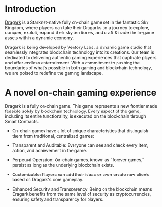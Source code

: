 # Introduction
[Dragark](https://docs.dragark.net/) is a Starknet-native fully on-chain game set in the fantastic Sky Kingdom, where players can take their Dragarks on a journey to explore, conquer, exploit, expand their sky territories, and craft & trade the in-game assets within a dynamic economy.


Dragark is being developed by Ventory Labs, a dynamic game studio that seamlessly integrates blockchain technology into its creations. Our team is dedicated to delivering authentic gaming experiences that captivate players and offer endless entertainment. With a commitment to pushing the boundaries of what's possible in both gaming and blockchain technology, we are poised to redefine the gaming landscape.

# A novel on-chain gaming experience 
Dragark is a fully on-chain game. This game represents a new frontier made feasible solely by blockchain technology. Every aspect of the game, including its entire functionality, is executed on the blockchain through Smart Contracts.

- On-chain games have a lot of unique characteristics that distinguish them from traditional, centralized games:

- Transparent and Auditable: Everyone can see and check every item, action, and achievement in the game.

- Perpetual Operation: On-chain games, known as "forever games," persist as long as the underlying blockchain exists.

- Customizable: Players can add their ideas or even create new clients based on Dragark's core gameplay.

- Enhanced Security and Transparency: Being on the blockchain means Dragark benefits from the same level of security as cryptocurrencies, ensuring safety and transparency for players.
